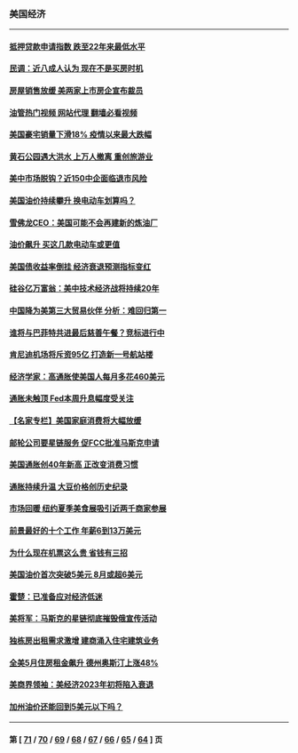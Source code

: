 ### 美国经济
---
#### [抵押贷款申请指数 跌至22年来最低水平](../../pages/ncid1078158/n13760003.md?06160045) 
#### [民调：近八成人认为 现在不是买房时机](../../pages/ncid1078158/n13759972.md?06160045) 
#### [房屋销售放缓 美两家上市房企宣布裁员](../../pages/ncid1078158/n13759740.md?06160045) 
#### [油管热门视频 网站代理 翻墙必看视频](http://209.222.30.114:81/youtube.html?06160045)
#### [美国豪宅销量下滑18% 疫情以来最大跌幅](../../pages/ncid1078158/n13759848.md?06160045) 
#### [黄石公园遇大洪水 上万人撤离 重创旅游业](../../pages/ncid1078158/n13759794.md?06160045) 
#### [美中市场脱钩？近150中企面临退市风险](../../pages/ncid1078158/n13759737.md?06160045) 
#### [美国油价持续攀升 换电动车划算吗？](../../pages/ncid1078158/n13759630.md?06160045) 
#### [雪佛龙CEO：美国可能不会再建新的炼油厂](../../pages/ncid1078158/n13759710.md?06160045) 
#### [油价飙升 买这几款电动车或更值](../../pages/ncid1078158/n13759382.md?06160045) 
#### [美国债收益率倒挂 经济衰退预测指标变红](../../pages/ncid1078158/n13759633.md?06160045) 
#### [硅谷亿万富翁：美中技术经济战将持续20年](../../pages/ncid1078158/n13759522.md?06160045) 
#### [中国降为美第三大贸易伙伴 分析：难回归第一](../../pages/ncid1078158/n13759515.md?06160045) 
#### [谁将与巴菲特共进最后慈善午餐？竞标进行中](../../pages/ncid1078158/n13759401.md?06160045) 
#### [肯尼迪机场将斥资95亿 打造新一号航站楼](../../pages/ncid1078158/n13759094.md?06160045) 
#### [经济学家：高通胀使美国人每月多花460美元](../../pages/ncid1078158/n13758981.md?06160045) 
#### [通胀未触顶 Fed本周升息幅度受关注](../../pages/ncid1078158/n13758924.md?06160045) 
#### [【名家专栏】美国家庭消费将大幅放缓](../../pages/ncid1078158/n13758718.md?06160045) 
#### [邮轮公司要星链服务 促FCC批准马斯克申请](../../pages/ncid1078158/n13758794.md?06160045) 
#### [美国通胀创40年新高 正改变消费习惯](../../pages/ncid1078158/n13758901.md?06160045) 
#### [通胀持续升温 大豆价格创历史纪录](../../pages/ncid1078158/n13758792.md?06160045) 
#### [市场回暖 纽约夏季美食展吸引近两千商家参展](../../pages/ncid1078158/n13758371.md?06160045) 
#### [前景最好的十个工作 年薪6到13万美元](../../pages/ncid1078158/n13756850.md?06160045) 
#### [为什么现在机票这么贵 省钱有三招](../../pages/ncid1078158/n13755441.md?06160045) 
#### [美国油价首次突破5美元 8月或超6美元](../../pages/ncid1078158/n13757282.md?06160045) 
#### [霍楚：已准备应对经济低迷](../../pages/ncid1078158/n13757023.md?06160045) 
#### [美将军：马斯克的星链彻底摧毁俄宣传活动](../../pages/ncid1078158/n13756893.md?06160045) 
#### [独栋房出租需求激增 建商涌入住宅建筑业务](../../pages/ncid1078158/n13756830.md?06160045) 
#### [全美5月住房租金飙升 德州奥斯汀上涨48%](../../pages/ncid1078158/n13756873.md?06160045) 
#### [美商界领袖：美经济2023年初将陷入衰退](../../pages/ncid1078158/n13756828.md?06160045) 
#### [加州油价还能回到5美元以下吗？](../../pages/ncid1078158/n13756819.md?06160045) 

---
#### 第 [ [71](./71.md?06160045) / [70](./70.md?06160045) / [69](./69.md?06160045) / [68](./68.md?06160045) / [67](./67.md?06160045) / [66](./66.md?06160045) / [65](./65.md?06160045) / [64](./64.md?06160045) ] 页
